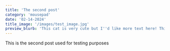 ```yaml
---
title: 'The second post'
category: 'mousepad'
date: '02-14-2024'
title_image: '/images/test_image.jpg'
preview_blurb: 'This cat is very cute but I''d like more text here! This cat is lightweight and very responsive and has a vastly superior sensor to any mouse, human or otherwise.'
---
```


This is the second post used for testing purposes